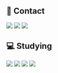 ## 📧 Contact
<p>
  <img src="https://img.shields.io/badge/yunyunyy1234612@gmail.com-EA4335?style=flat-square&logo=gmail&logoColor=white"/>
<a href="https://www.instagram.com/wonwonwonpon/"><img src="https://img.shields.io/badge/instagram-E4405F?style=flat-square&logo=instagram&logoColor=white"/></a>
  <a href="https://wonyun.tistory.com/"></a><img src="https://img.shields.io/badge/Tistory-000000?style=flat-square&logo=tistory&logoColor=white"/>
</p>

## 💻 Studying
<p>
  <img src="https://img.shields.io/badge/Java-b07219?style=flat-square&logoColor=white"/>
  <img src="https://img.shields.io/badge/Python-3776AB?style=flat-square&logo=python&logoColor=white"/>
  <img src="https://img.shields.io/badge/C-A8B9CC?style=flat-square&logo=c&logoColor=white"/>
  <img src="https://img.shields.io/badge/Ruby-CC342D?style=flat-square&logo=ruby&logoColor=white"/>
</p>


<!---
YunYunYY/YunYunYY is a ✨ special ✨ repository because its `README.md` (this file) appears on your GitHub profile.
You can click the Preview link to take a look at your changes.
--->
